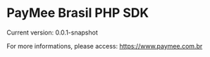 # PayMee Brasil PHP SDK 


Current version: 0.0.1-snapshot

For more informations, please access: https://www.paymee.com.br
